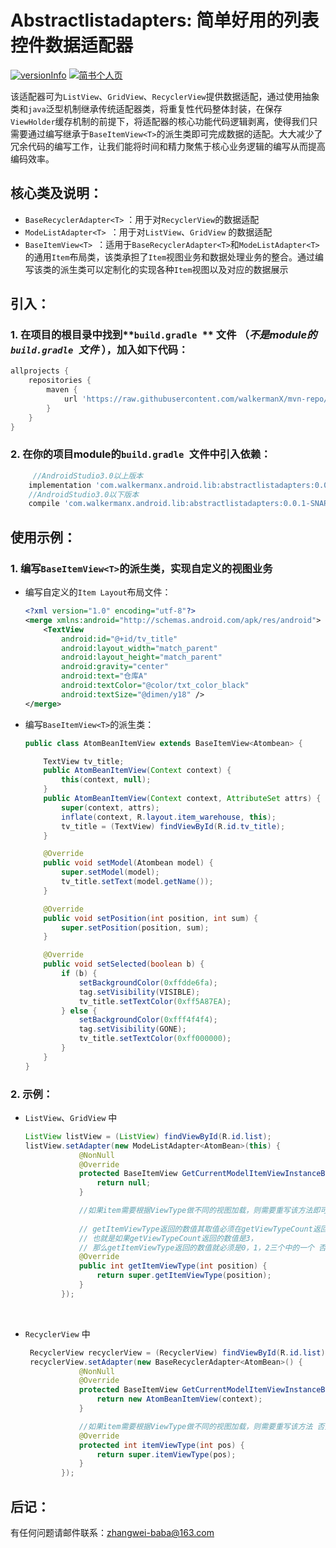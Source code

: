 # Abstractlistadapters: 简单好用的列表控件数据适配器

[![versionInfo](https://img.shields.io/badge/abstractlistadapters-0.0.1--SNAPSHOT-brightgreen.svg?style=plastic)](http://walkermanx.github.io)
[![简书个人页](https://img.shields.io/badge/%E7%AE%80%E4%B9%A6-Lucky__Zhang-orange.svg?style=plastic)](http://www.jianshu.com/u/b9cbfe0a7f35)


该适配器可为`ListView`、`GridView`、`RecyclerView`提供数据适配，通过使用抽象类和`java`泛型机制继承传统适配器类，将重复性代码整体封装，在保存`ViewHolder`缓存机制的前提下，将适配器的核心功能代码逻辑剥离，使得我们只需要通过编写继承于`BaseItemView<T>`的派生类即可完成数据的适配。大大减少了冗余代码的编写工作，让我们能将时间和精力聚焦于核心业务逻辑的编写从而提高编码效率。

## 核心类及说明：

* `BaseRecyclerAdapter<T>`  ：用于对`RecyclerView`的数据适配
* `ModeListAdapter<T> `：用于对`ListView`、`GridView` 的数据适配
* `BaseItemView<T> `：适用于`BaseRecyclerAdapter<T>`和`ModeListAdapter<T>`的通用`Item`布局类，该类承担了`Item`视图业务和数据处理业务的整合。通过编写该类的派生类可以定制化的实现各种`Item`视图以及对应的数据展示

## 引入：
### **1.** 在项目的根目录中找到**`build.gradle `** 文件 （*不是module的`build.gradle `文件* ），加入如下代码：

   ```groovy
   allprojects {
       repositories {
           maven {
               url 'https://raw.githubusercontent.com/walkermanX/mvn-repo/master/Android/Lib/abstractlistadapters/snapshots/'
           }
       }
   }
   ```

### **2.** 在你的项目module的`build.gradle `文件中引入依赖：

   ```groovy
    	//AndroidStudio3.0以上版本
       implementation 'com.walkermanx.android.lib:abstractlistadapters:0.0.1-SNAPSHOT'
       //AndroidStudio3.0以下版本
       compile 'com.walkermanx.android.lib:abstractlistadapters:0.0.1-SNAPSHOT'
   ```

## 使用示例：
### **1.** 编写`BaseItemView<T>`的派生类，实现自定义的视图业务

   * 编写自定义的`Item Layout`布局文件：

     ```xml
     <?xml version="1.0" encoding="utf-8"?>
     <merge xmlns:android="http://schemas.android.com/apk/res/android">
         <TextView
             android:id="@+id/tv_title"
             android:layout_width="match_parent"
             android:layout_height="match_parent"
             android:gravity="center"
             android:text="仓库A"
             android:textColor="@color/txt_color_black"
             android:textSize="@dimen/y18" />
     </merge>
     ```

   * 编写`BaseItemView<T>`的派生类：

     ```java
     public class AtomBeanItemView extends BaseItemView<Atombean> {

         TextView tv_title;
         public AtomBeanItemView(Context context) {
             this(context, null);
         }
         public AtomBeanItemView(Context context, AttributeSet attrs) {
             super(context, attrs);
             inflate(context, R.layout.item_warehouse, this);
             tv_title = (TextView) findViewById(R.id.tv_title);
         }

         @Override
         public void setModel(Atombean model) {
             super.setModel(model);
             tv_title.setText(model.getName());
         }

         @Override
         public void setPosition(int position, int sum) {
             super.setPosition(position, sum);
         }

         @Override
         public void setSelected(boolean b) {
             if (b) {
                 setBackgroundColor(0xffdde6fa);
                 tag.setVisibility(VISIBLE);
                 tv_title.setTextColor(0xff5A87EA);
             } else {
                 setBackgroundColor(0xfff4f4f4);
                 tag.setVisibility(GONE);
                 tv_title.setTextColor(0xff000000);
             }
         }
     }
     ```

### **2.** 示例：

   * `ListView`、`GridView` 中

     ```java
     ListView listView = (ListView) findViewById(R.id.list);
     listView.setAdapter(new ModeListAdapter<AtomBean>(this) {
                 @NonNull
                 @Override
                 protected BaseItemView GetCurrentModelItemViewInstanceByViewType(Context context, int viewType) {
                     return null;
                 }

                 //如果item需要根据ViewType做不同的视图加载，则需要重写该方法即可 否则只需要重写GetCurrentModelItemViewInstanceByViewType即可
                 
                 // getItemViewType返回的数值其取值必须在getViewTypeCount返回的数值之内。
                 // 也就是如果getViewTypeCount返回的数值是3，
                 // 那么getItemViewType返回的数值就必须是0，1，2三个中的一个 否则无效
                 @Override
                 public int getItemViewType(int position) {
                     return super.getItemViewType(position);
                 }
             });
     ```

     ​

   * `RecyclerView` 中

     ```java
      RecyclerView recyclerView = (RecyclerView) findViewById(R.id.list);
      recyclerView.setAdapter(new BaseRecyclerAdapter<AtomBean>() {
                 @NonNull
                 @Override
                 protected BaseItemView GetCurrentModelItemViewInstanceByViewType(Context context, int viewType) {
                     return new AtomBeanItemView(context);
                 }

                 //如果item需要根据ViewType做不同的视图加载，则需要重写该方法 否则只需要重写GetCurrentModelItemViewInstanceByViewType即可
                 @Override
                 protected int itemViewType(int pos) {
                     return super.itemViewType(pos); 
                 }
             });
     ```



## 后记：
有任何问题请邮件联系：zhangwei-baba@163.com

